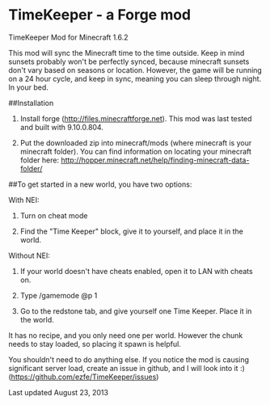 TimeKeeper - a Forge mod
=============

TimeKeeper Mod for Minecraft 1.6.2

This mod will sync the Minecraft time to the time outside. Keep in mind sunsets probably won't be perfectly synced, because minecraft sunsets don't vary based on seasons or location. However, the game will be running on a 24 hour cycle, and keep in sync, meaning you can sleep through night. In your bed.

##Installation

1. Install forge (http://files.minecraftforge.net). This mod was last tested and built with 9.10.0.804.

2. Put the downloaded zip into minecraft/mods (where minecraft is your minecraft folder). You can find information on locating your minecraft folder here: http://hopper.minecraft.net/help/finding-minecraft-data-folder/


##To get started in a new world, you have two options:

With NEI:

1. Turn on cheat mode

2. Find the "Time Keeper" block, give it to yourself, and place it in the world.

Without NEI:

1. If your world doesn't have cheats enabled, open it to LAN with cheats on.

2. Type /gamemode @p 1

3. Go to the redstone tab, and give yourself one Time Keeper. Place it in the world.

It has no recipe, and you only need one per world. However the chunk needs to stay loaded, so placing it spawn is helpful.

You shouldn't need to do anything else. If you notice the mod is causing significant server load, create an issue in github, and I will look into it :) (https://github.com/ezfe/TimeKeeper/issues)

Last updated August 23, 2013
